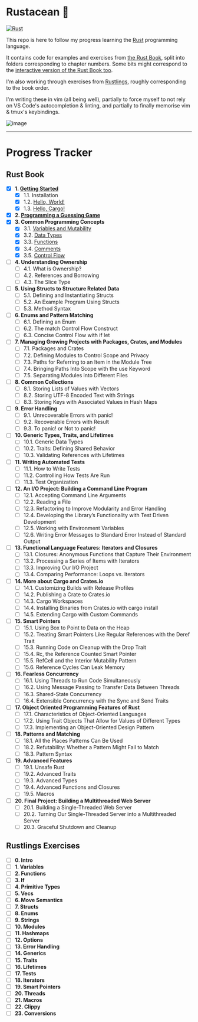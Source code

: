 # Rustacean 🦀

[![Rust](https://github.com/b-d-e/rustacean/actions/workflows/rust.yml/badge.svg)](https://github.com/b-d-e/rustacean/actions/workflows/rust.yml)

This repo is here to follow my progress learning the [Rust](https://www.rust-lang.org/) programming language.

It contains code for examples and exercises from [the Rust Book](https://doc.rust-lang.org/book/), split into folders corresponding to chapter numbers. Some bits might correspond to the [interactive version of the Rust Book too](https://rust-book.cs.brown.edu/).

I'm also working through exercises from [Rustlings](https://github.com/rust-lang/rustlings), roughly corresponding to the book order.

I'm writing these in vim (all being well), partially to force myself to not rely on VS Code's autocompletion & linting, and partially to finally memorise vim & tmux's keybindings.

![image](https://mir-s3-cdn-cf.behance.net/project_modules/disp/7df0bd42774743.57ee5f32bd76e.gif)

---

# Progress Tracker

## Rust Book

- [x] **1. [Getting Started](1/)**
  - [x] 1.1. Installation
  - [x] 1.2. [Hello, World!](book/1/hello_world/main.rs)
  - [x] 1.3. [Hello, Cargo!](book/1/hello_cargo/src/main.rs)
- [x] **2. [Programming a Guessing Game](book/2/guessing_game/src/main.rs)**
- [x] **3. Common Programming Concepts**
  - [x] 3.1. [Variables and Mutability](book/3/variables_and_mutability/src/main.rs)
  - [x] 3.2. [Data Types](book/3/data_types/src/main.rs)
  - [x] 3.3. [Functions](book/3/functions/src/main.rs)
  - [x] 3.4. [Comments](book/3/comments/src/main.rs)
  - [x] 3.5. [Control Flow](book/3/control_flow/src/main.rs)
- [ ] **4. Understanding Ownership**
  - [ ] 4.1. What is Ownership?
  - [ ] 4.2. References and Borrowing
  - [ ] 4.3. The Slice Type
- [ ] **5. Using Structs to Structure Related Data**
  - [ ] 5.1. Defining and Instantiating Structs
  - [ ] 5.2. An Example Program Using Structs
  - [ ] 5.3. Method Syntax
- [ ] **6. Enums and Pattern Matching**
  - [ ] 6.1. Defining an Enum
  - [ ] 6.2. The match Control Flow Construct
  - [ ] 6.3. Concise Control Flow with if let
- [ ] **7. Managing Growing Projects with Packages, Crates, and Modules**
  - [ ] 7.1. Packages and Crates
  - [ ] 7.2. Defining Modules to Control Scope and Privacy
  - [ ] 7.3. Paths for Referring to an Item in the Module Tree
  - [ ] 7.4. Bringing Paths Into Scope with the use Keyword
  - [ ] 7.5. Separating Modules into Different Files
- [ ] **8. Common Collections**
  - [ ] 8.1. Storing Lists of Values with Vectors
  - [ ] 8.2. Storing UTF-8 Encoded Text with Strings
  - [ ] 8.3. Storing Keys with Associated Values in Hash Maps
- [ ] **9. Error Handling**
  - [ ] 9.1. Unrecoverable Errors with panic!
  - [ ] 9.2. Recoverable Errors with Result
  - [ ] 9.3. To panic! or Not to panic!
- [ ] **10. Generic Types, Traits, and Lifetimes**
  - [ ] 10.1. Generic Data Types
  - [ ] 10.2. Traits: Defining Shared Behavior
  - [ ] 10.3. Validating References with Lifetimes
- [ ] **11. Writing Automated Tests**
  - [ ] 11.1. How to Write Tests
  - [ ] 11.2. Controlling How Tests Are Run
  - [ ] 11.3. Test Organization
- [ ] **12. An I/O Project: Building a Command Line Program**
  - [ ] 12.1. Accepting Command Line Arguments
  - [ ] 12.2. Reading a File
  - [ ] 12.3. Refactoring to Improve Modularity and Error Handling
  - [ ] 12.4. Developing the Library’s Functionality with Test Driven Development
  - [ ] 12.5. Working with Environment Variables
  - [ ] 12.6. Writing Error Messages to Standard Error Instead of Standard Output
- [ ] **13. Functional Language Features: Iterators and Closures**
  - [ ] 13.1. Closures: Anonymous Functions that Capture Their Environment
  - [ ] 13.2. Processing a Series of Items with Iterators
  - [ ] 13.3. Improving Our I/O Project
  - [ ] 13.4. Comparing Performance: Loops vs. Iterators
- [ ] **14. More about Cargo and Crates.io**
  - [ ] 14.1. Customizing Builds with Release Profiles
  - [ ] 14.2. Publishing a Crate to Crates.io
  - [ ] 14.3. Cargo Workspaces
  - [ ] 14.4. Installing Binaries from Crates.io with cargo install
  - [ ] 14.5. Extending Cargo with Custom Commands
- [ ] **15. Smart Pointers**
  - [ ] 15.1. Using Box<T> to Point to Data on the Heap
  - [ ] 15.2. Treating Smart Pointers Like Regular References with the Deref Trait
  - [ ] 15.3. Running Code on Cleanup with the Drop Trait
  - [ ] 15.4. Rc<T>, the Reference Counted Smart Pointer
  - [ ] 15.5. RefCell<T> and the Interior Mutability Pattern
  - [ ] 15.6. Reference Cycles Can Leak Memory
- [ ] **16. Fearless Concurrency**
  - [ ] 16.1. Using Threads to Run Code Simultaneously
  - [ ] 16.2. Using Message Passing to Transfer Data Between Threads
  - [ ] 16.3. Shared-State Concurrency
  - [ ] 16.4. Extensible Concurrency with the Sync and Send Traits
- [ ] **17. Object Oriented Programming Features of Rust**
  - [ ] 17.1. Characteristics of Object-Oriented Languages
  - [ ] 17.2. Using Trait Objects That Allow for Values of Different Types
  - [ ] 17.3. Implementing an Object-Oriented Design Pattern
- [ ] **18. Patterns and Matching**
  - [ ] 18.1. All the Places Patterns Can Be Used
  - [ ] 18.2. Refutability: Whether a Pattern Might Fail to Match
  - [ ] 18.3. Pattern Syntax
- [ ] **19. Advanced Features**
  - [ ] 19.1. Unsafe Rust
  - [ ] 19.2. Advanced Traits
  - [ ] 19.3. Advanced Types
  - [ ] 19.4. Advanced Functions and Closures
  - [ ] 19.5. Macros
- [ ] **20. Final Project: Building a Multithreaded Web Server**
  - [ ] 20.1. Building a Single-Threaded Web Server
  - [ ] 20.2. Turning Our Single-Threaded Server into a Multithreaded Server
  - [ ] 20.3. Graceful Shutdown and Cleanup

## Rustlings Exercises

- [ ] **0. Intro**
- [ ] **1. Variables**
- [ ] **2. Functions**
- [ ] **3. If**
- [ ] **4. Primitive Types**
- [ ] **5. Vecs**
- [ ] **6. Move Semantics**
- [ ] **7. Structs**
- [ ] **8. Enums**
- [ ] **9. Strings**
- [ ] **10. Modules**
- [ ] **11. Hashmaps**
- [ ] **12. Options**
- [ ] **13. Error Handling**
- [ ] **14. Generics**
- [ ] **15. Traits**
- [ ] **16. Lifetimes**
- [ ] **17. Tests**
- [ ] **18. Iterators**
- [ ] **19. Smart Pointers**
- [ ] **20. Threads**
- [ ] **21. Macros**
- [ ] **22. Clippy**
- [ ] **23. Conversions**
